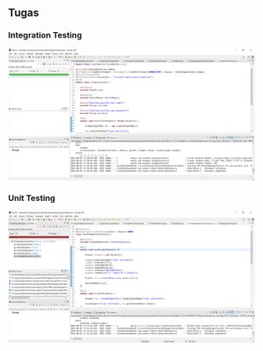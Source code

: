 ## Tugas

### Integration Testing
<img src="Screenshots/Test00.png">

### Unit Testing
<img src="Screenshots/Test01.png">